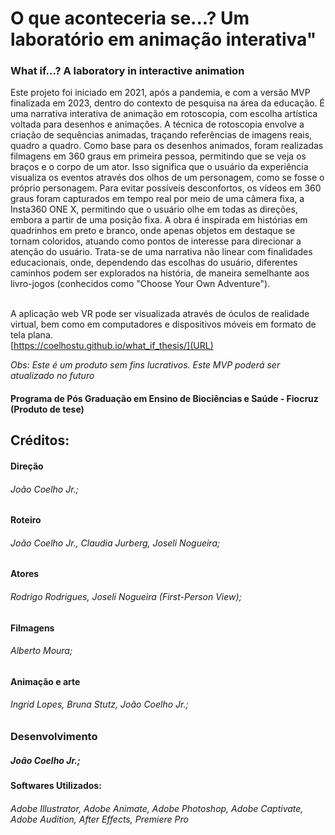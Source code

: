 # O que aconteceria se...? Um laboratório em animação interativa"  
### What if...? A laboratory in interactive animation

Este projeto foi iniciado em 2021, após a pandemia, e com a versão MVP finalizada em 2023, dentro do contexto de pesquisa na área da educação.
É uma narrativa interativa de animação em rotoscopia, com escolha artística voltada para desenhos e animações. A técnica de rotoscopia envolve a criação de sequências animadas, traçando referências de imagens reais, quadro a quadro.
Como base para os desenhos animados, foram realizadas filmagens em 360 graus em primeira pessoa, permitindo que se veja os braços e o corpo de um ator. Isso significa que o usuário da experiência visualiza os eventos através dos olhos de um personagem, como se fosse o próprio personagem. Para evitar possíveis desconfortos, os vídeos em 360 graus foram capturados em tempo real por meio de uma câmera fixa, a Insta360 ONE X, permitindo que o usuário olhe em todas as direções, embora a partir de uma posição fixa.
A obra é inspirada em histórias em quadrinhos em preto e branco, onde apenas objetos em destaque se tornam coloridos, atuando como pontos de interesse para direcionar a atenção do usuário.
Trata-se de uma narrativa não linear com finalidades educacionais, onde, dependendo das escolhas do usuário, diferentes caminhos podem ser explorados na história, de maneira semelhante aos livro-jogos (conhecidos como "Choose Your Own Adventure").

<br> A aplicação web VR pode ser visualizada através de óculos de realidade virtual, bem como em computadores e dispositivos móveis em formato de tela plana.
<br> [https://coelhostu.github.io/what_if_thesis/](URL)

<em> Obs: Este é um produto sem fins lucrativos. Este MVP poderá ser atualizado no futuro </em>

#### Programa de Pós Graduação em Ensino de Biociências e Saúde - Fiocruz (Produto de tese)

## Créditos: 
#### Direção 
###### João Coelho Jr.;

#### Roteiro 
###### João Coelho Jr., Claudia Jurberg, Joseli Nogueira;

#### Atores 
###### Rodrigo Rodrigues, Joseli Nogueira (First-Person View);

#### Filmagens 
###### Alberto Moura;

#### Animação e arte
###### Ingrid Lopes, Bruna Stutz, João Coelho Jr.;

### Desenvolvimento
##### João Coelho Jr.;

#### Softwares Utilizados:
###### Adobe Illustrator, Adobe Animate, Adobe Photoshop, Adobe Captivate, Adobe Audition, After Effects, Premiere Pro


